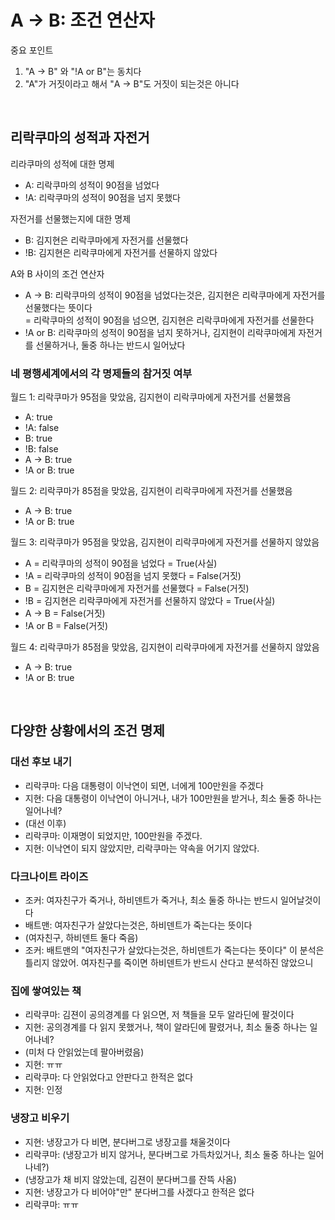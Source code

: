 A -> B: 조건 연산자
========
중요 포인트

1.  "A -> B" 와 "!A or B"는 동치다
2.  "A"가 거짓이라고 해서 "A -> B"도 거짓이 되는것은 아니다

&nbsp;

리락쿠마의 성적과 자전거
--------
리라쿠마의 성적에 대한 명제

- A: 리락쿠마의 성적이 90점을 넘었다
- !A: 리락쿠마의 성적이 90점을 넘지 못했다

자전거를 선물했는지에 대한 명제

- B: 김지현은 리락쿠마에게 자전거를 선물했다
- !B: 김지현은 리락쿠마에게 자전거를 선물하지 않았다

A와 B 사이의 조건 연산자

- A -> B: 리락쿠마의 성적이 90점을 넘었다는것은, 김지현은 리락쿠마에게 자전거를 선물했다는 뜻이다\
  = 리락쿠마의 성적이 90점을 넘으면, 김지현은 리락쿠마에게 자전거를 선물한다
- !A or B: 리락쿠마의 성적이 90점을 넘지 못하거나, 김지현이 리락쿠마에게 자전거를 선물하거나, 둘중 하나는 반드시 일어났다

### 네 평행세계에서의 각 명제들의 참거짓 여부
월드 1: 리락쿠마가 95점을 맞았음, 김지현이 리락쿠마에게 자전거를 선물했음
- A: true
- !A: false
- B: true
- !B: false
- A -> B: true
- !A or B: true

월드 2: 리락쿠마가 85점을 맞았음, 김지현이 리락쿠마에게 자전거를 선물했음
- A -> B: true
- !A or B: true

월드 3: 리락쿠마가 95점을 맞았음, 김지현이 리락쿠마에게 자전거를 선물하지 않았음
- A = 리락쿠마의 성적이 90점을 넘었다 = True(사실)
- !A = 리락쿠마의 성적이 90점을 넘지 못했다 = False(거짓)
- B = 김지현은 리락쿠마에게 자전거를 선물했다 = False(거짓)
- !B = 김지현은 리락쿠마에게 자전거를 선물하지 않았다 = True(사실)
- A -> B = False(거짓)
- !A or B = False(거짓)

월드 4: 리락쿠마가 85점을 맞았음, 김지현이 리락쿠마에게 자전거를 선물하지 않았음
- A -> B: true
- !A or B: true

&nbsp;

다양한 상황에서의 조건 명제
--------
### 대선 후보 내기
- 리락쿠마: 다음 대통령이 이낙연이 되면, 너에게 100만원을 주겠다
- 지현: 다음 대통령이 이낙연이 아니거나, 내가 100만원을 받거나, 최소 둘중 하나는 일어나네?
- (대선 이후)
- 리락쿠마: 이재명이 되었지만, 100만원을 주겠다.
- 지현: 이낙연이 되지 않았지만, 리락쿠마는 약속을 어기지 않았다.

### 다크나이트 라이즈
- 조커: 여자친구가 죽거나, 하비덴트가 죽거나, 최소 둘중 하나는 반드시 일어날것이다
- 배트맨: 여자친구가 살았다는것은, 하비덴트가 죽는다는 뜻이다
- (여자친구, 하비덴트 둘다 죽음)
- 조커: 배트맨의 "여자친구가 살았다는것은, 하비덴트가 죽는다는 뜻이다" 이 분석은 틀리지 않았어. 여자친구를 죽이면 하비덴트가 반드시 산다고 분석하진 않았으니

### 집에 쌓여있는 책
- 리락쿠마: 김젼이 공의경계를 다 읽으면, 저 책들을 모두 알라딘에 팔것이다
- 지현: 공의경계를 다 읽지 못했거나, 책이 알라딘에 팔렸거나, 최소 둘중 하나는 일어나네?
- (미처 다 안읽었는데 팔아버렸음)
- 지현: ㅠㅠ
- 리락쿠마: 다 안읽었다고 안판다고 한적은 없다
- 지현: 인정

### 냉장고 비우기
- 지현: 냉장고가 다 비면, 분다버그로 냉장고를 채울것이다
- 리락쿠마: (냉장고가 비지 않거나, 분다버그로 가득차있거나, 최소 둘중 하나는 일어나네?)
- (냉장고가 채 비지 않았는데, 김젼이 분다버그를 잔뜩 사옴)
- 지현: 냉장고가 다 비어야"만" 분다버그를 사겠다고 한적은 없다
- 리락쿠마: ㅠㅠ
